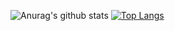 ![Anurag's github stats](https://github-readme-stats.vercel.app/api?username=artix1500&show_icons=true&theme=dracula)
[![Top Langs](https://github-readme-stats.vercel.app/api/top-langs/?username=artix1500&layout=dracula)](https://github.com/artix1500/github-readme-stats)
<!--
**Artix1500/Artix1500** is a ✨ _special_ ✨ repository because its `README.md` (this file) appears on your GitHub profile.

Here are some ideas to get you started:

- 🔭 I’m currently working on ...
- 🌱 I’m currently learning ...
- 👯 I’m looking to collaborate on ...
- 🤔 I’m looking for help with ...
- 💬 Ask me about ...
- 📫 How to reach me: ...
- 😄 Pronouns: ...
- ⚡ Fun fact: ...
-->
